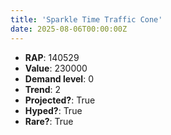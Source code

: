 ```yaml
---
title: 'Sparkle Time Traffic Cone'
date: 2025-08-06T00:00:00Z
---
```

- **RAP**: 140529
- **Value**: 230000
- **Demand level**: 0
- **Trend**: 2
- **Projected?**: True
- **Hyped?**: True
- **Rare?**: True
